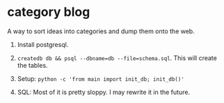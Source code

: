 # category blog

A way to sort ideas into categories and dump them onto the web.

1. Install postgresql.

2. `createdb db && psql --dbname=db --file=schema.sql`. This will create the tables.

3. Setup: `python -c 'from main import init_db; init_db()'`

4. SQL: Most of it is pretty sloppy. I may rewrite it in the future.
